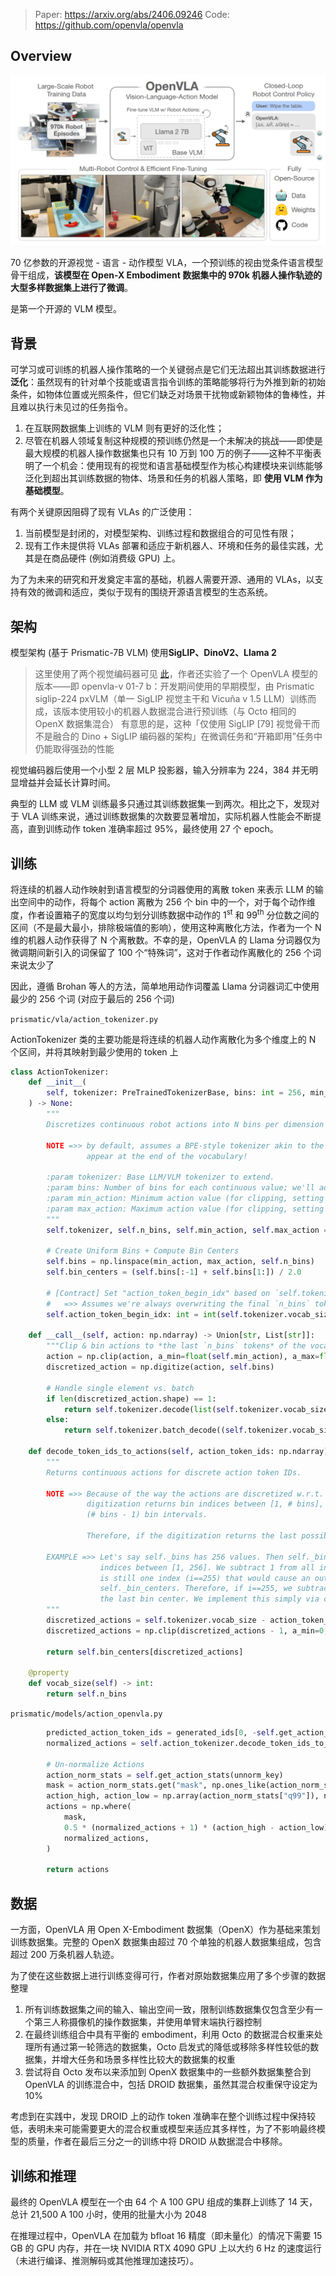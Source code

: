 
> Paper: https://arxiv.org/abs/2406.09246
> Code: https://github.com/openvla/openvla

## Overview

![](./images/openvla_teaser.png)

70 亿参数的开源视觉 - 语言 - 动作模型 VLA，一个预训练的视由觉条件语言模型骨干组成，**该模型在 Open-X Embodiment 数据集中的 970k 机器人操作轨迹的大型多样数据集上进行了微调**。

是第一个开源的 VLM 模型。

## 背景

可学习或可训练的机器人操作策略的一个关键弱点是它们无法超出其训练数据进行**泛化**：虽然现有的针对单个技能或语言指令训练的策略能够将行为外推到新的初始条件，如物体位置或光照条件，但它们缺乏对场景干扰物或新颖物体的鲁棒性，并且难以执行未见过的任务指令。

1. 在互联网数据集上训练的 VLM 则有更好的泛化性；
2. 尽管在机器人领域复制这种规模的预训练仍然是一个未解决的挑战——即使是最大规模的机器人操作数据集也只有 10 万到 100 万的例子——这种不平衡表明了一个机会：使用现有的视觉和语言基础模型作为核心构建模块来训练能够泛化到超出其训练数据的物体、场景和任务的机器人策略，即 **使用 VLM 作为基础模型**。

有两个关键原因阻碍了现有 VLAs 的广泛使用：

1. 当前模型是封闭的，对模型架构、训练过程和数据组合的可见性有限；
2. 现有工作未提供将 VLAs 部署和适应于新机器人、环境和任务的最佳实践，尤其是在商品硬件 (例如消费级 GPU) 上。

为了为未来的研究和开发奠定丰富的基础，机器人需要开源、通用的 VLAs，以支持有效的微调和适应，类似于现有的围绕开源语言模型的生态系统。

## 架构

模型架构 (基于 Prismatic-7B VLM) 使用**SigLIP、DinoV2、Llama 2**

> 这里使用了两个视觉编码器可见 [此](../Multimodal/EyesWideShut)，作者还实验了一个 OpenVLA 模型的版本——即 openvla-v 01-7 b：开发期间使用的早期模型，由 Prismatic siglip-224 pxVLM（单一 SigLIP 视觉主干和 Vicuña v 1.5 LLM）训练而成，该版本使用较小的机器人数据混合进行预训练（与 Octo 相同的 OpenX 数据集混合）
> 有意思的是，这种「仅使用 SigLIP [79] 视觉骨干而不是融合的 Dino + SigLIP 编码器的架构」在微调任务和“开箱即用”任务中仍能取得强劲的性能

视觉编码器后使用一个小型 2 层 MLP 投影器，输入分辨率为 224，384 并无明显增益并会延长计算时间。

典型的 LLM 或 VLM 训练最多只通过其训练数据集一到两次。相比之下，发现对于 VLA 训练来说，通过训练数据集的次数要显著增加，实际机器人性能会不断提高，直到训练动作 token 准确率超过 95%，最终使用 27 个 epoch。

## 训练

将连续的机器人动作映射到语言模型的分词器使用的离散 token 来表示 LLM 的输出空间中的动作，将每个 action 离散为 256 个 bin 中的一个，对于每个动作维度，作者设置箱子的宽度以均匀划分训练数据中动作的 $1^{\mathrm{st}}$ 和 $99^{\mathrm{th}}$ 分位数之间的区间（不是最大最小，排除极端值的影响），使用这种离散化方法，作者为一个 N 维的机器人动作获得了 N 个离散数。不幸的是，OpenVLA 的 Llama 分词器仅为微调期间新引入的词保留了 100 个“特殊词”，这对于作者动作离散化的 256 个词来说太少了

因此，遵循 Brohan 等人的方法，简单地用动作词覆盖 Llama 分词器词汇中使用最少的 256 个词 (对应于最后的 256 个词)

`prismatic/vla/action_tokenizer.py`

ActionTokenizer 类的主要功能是将连续的机器人动作离散化为多个维度上的 N 个区间，并将其映射到最少使用的 token 上

```python
class ActionTokenizer:
    def __init__(
        self, tokenizer: PreTrainedTokenizerBase, bins: int = 256, min_action: int = -1, max_action: int = 1
    ) -> None:
        """
        Discretizes continuous robot actions into N bins per dimension and maps to the least used tokens.

        NOTE =>> by default, assumes a BPE-style tokenizer akin to the LlamaTokenizer, where *the least used tokens*
                 appear at the end of the vocabulary!

        :param tokenizer: Base LLM/VLM tokenizer to extend.
        :param bins: Number of bins for each continuous value; we'll adopt a uniform binning strategy.
        :param min_action: Minimum action value (for clipping, setting lower bound on bin interval).
        :param max_action: Maximum action value (for clipping, setting upper bound on bin interval).
        """
        self.tokenizer, self.n_bins, self.min_action, self.max_action = tokenizer, bins, min_action, max_action

        # Create Uniform Bins + Compute Bin Centers
        self.bins = np.linspace(min_action, max_action, self.n_bins)
        self.bin_centers = (self.bins[:-1] + self.bins[1:]) / 2.0

        # [Contract] Set "action_token_begin_idx" based on `self.tokenizer.vocab_size - (self.n_bins + 1)`
        #   =>> Assumes we're always overwriting the final `n_bins` tokens of the vocabulary!
        self.action_token_begin_idx: int = int(self.tokenizer.vocab_size - (self.n_bins + 1))

    def __call__(self, action: np.ndarray) -> Union[str, List[str]]:
        """Clip & bin actions to *the last `n_bins` tokens* of the vocabulary (e.g., tokenizer.vocab[-256:])."""
        action = np.clip(action, a_min=float(self.min_action), a_max=float(self.max_action))
        discretized_action = np.digitize(action, self.bins)

        # Handle single element vs. batch
        if len(discretized_action.shape) == 1:
            return self.tokenizer.decode(list(self.tokenizer.vocab_size - discretized_action))
        else:
            return self.tokenizer.batch_decode((self.tokenizer.vocab_size - discretized_action).tolist())

    def decode_token_ids_to_actions(self, action_token_ids: np.ndarray) -> np.ndarray:
        """
        Returns continuous actions for discrete action token IDs.

        NOTE =>> Because of the way the actions are discretized w.r.t. the bins (and not the bin centers), the
                 digitization returns bin indices between [1, # bins], inclusive, when there are actually only
                 (# bins - 1) bin intervals.

                 Therefore, if the digitization returns the last possible index, we map this to the last bin interval.

        EXAMPLE =>> Let's say self._bins has 256 values. Then self._bin_centers has 255 values. Digitization returns
                    indices between [1, 256]. We subtract 1 from all indices so that they are between [0, 255]. There
                    is still one index (i==255) that would cause an out-of-bounds error if used to index into
                    self._bin_centers. Therefore, if i==255, we subtract 1 from it so that it just becomes the index of
                    the last bin center. We implement this simply via clipping between [0, 255 - 1].
        """
        discretized_actions = self.tokenizer.vocab_size - action_token_ids
        discretized_actions = np.clip(discretized_actions - 1, a_min=0, a_max=self.bin_centers.shape[0] - 1)

        return self.bin_centers[discretized_actions]

    @property
    def vocab_size(self) -> int:
        return self.n_bins
```

`prismatic/models/action_openvla.py`

```python
		predicted_action_token_ids = generated_ids[0, -self.get_action_dim(unnorm_key) :]
        normalized_actions = self.action_tokenizer.decode_token_ids_to_actions(predicted_action_token_ids.cpu().numpy()) # [-1, 1]

        # Un-normalize Actions
        action_norm_stats = self.get_action_stats(unnorm_key)
        mask = action_norm_stats.get("mask", np.ones_like(action_norm_stats["q01"], dtype=bool))
        action_high, action_low = np.array(action_norm_stats["q99"]), np.array(action_norm_stats["q01"])
        actions = np.where(
            mask,
            0.5 * (normalized_actions + 1) * (action_high - action_low) + action_low,
            normalized_actions,
        )

        return actions
```

## 数据

一方面，OpenVLA 用 Open X-Embodiment 数据集（OpenX）作为基础来策划训练数据集。完整的 OpenX 数据集由超过 70 个单独的机器人数据集组成，包含超过 200 万条机器人轨迹。

为了使在这些数据上进行训练变得可行，作者对原始数据集应用了多个步骤的数据整理

1. 所有训练数据集之间的输入、输出空间一致，限制训练数据集仅包含至少有一个第三人称摄像机的操作数据集，并使用单臂末端执行器控制
2. 在最终训练组合中具有平衡的 embodiment，利用 Octo 的数据混合权重来处理所有通过第一轮筛选的数据集，Octo 启发式的降低或移除多样性较低的数据集，并增大任务和场景多样性比较大的数据集的权重
3. 尝试将自 Octo 发布以来添加到 OpenX 数据集中的一些额外数据集整合到 OpenVLA 的训练混合中，包括 DROID 数据集，虽然其混合权重保守设定为 10%

考虑到在实践中，发现 DROID 上的动作 token 准确率在整个训练过程中保持较低，表明未来可能需要更大的混合权重或模型来适应其多样性，为了不影响最终模型的质量，作者在最后三分之一的训练中将 DROID 从数据混合中移除。

## 训练和推理

最终的 OpenVLA 模型在一个由 64 个 A 100 GPU 组成的集群上训练了 14 天，总计 21,500 A 100 小时，使用的批量大小为 2048

在推理过程中，OpenVLA 在加载为 bfloat 16 精度（即未量化）的情况下需要 15 GB 的 GPU 内存，并在一块 NVIDIA RTX 4090 GPU 上以大约 6 Hz 的速度运行（未进行编译、推测解码或其他推理加速技巧）。
